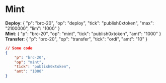 # Mint

**Deploy**: { "p": "brc-20", "op": "deploy", "tick": "publish0xtoken", "max": "2100000", "lim": "1000" }\
**Mint**: { "p": "brc-20", "op": "mint", "tick": "publish0xtoken", "amt": "1000" }\
**Transfer**: { "p": "brc-20", "op": "transfer", "tick": "ordi", "amt": "10" }

```json
// Some code
{ 
    "p": "brc-20", 
    "op": "mint", 
    "tick": "publish0xtoken", 
    "amt": "1000" 
}
```
